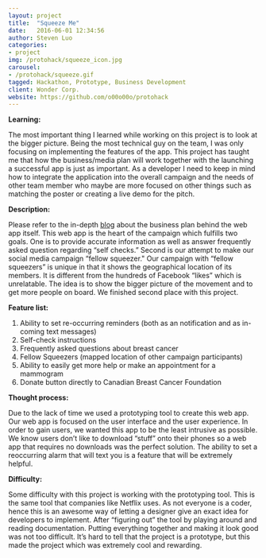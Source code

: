 ```yaml
---
layout: project
title:  "Squeeze Me"
date:   2016-06-01 12:34:56
author: Steven Luo
categories:
- project
img: /protohack/squeeze_icon.jpg
carousel:
- /protohack/squeeze.gif
tagged: Hackathon, Prototype, Business Development
client: Wonder Corp.
website: https://github.com/o00o00o/protohack
---
```

**Learning:**

The most important thing I learned while working on this project is to look at the bigger picture. Being the most technical guy on the team, I was only focusing on implementing the features of the app. This project has taught me that how the business/media plan will work together with the launching a successful app is just as important. As a developer I need to keep in mind how to integrate the application into the overall campaign and the needs of other team member who maybe are more focused on other things such as matching the poster or creating a live demo for the pitch.

**Description:**

Please refer to the in-depth [blog](http://www.swluo.me/blog/competition/hackathon/teamwork/coding/problem%20solving/ProtoHack-Vancouver-2016) about the business plan behind the web app itself. This web app is the heart of the campaign which fulfills two goals. One is to provide accurate information as well as answer frequently asked question regarding “self checks.” Second is our attempt to make our social media campaign “fellow squeezer." Our campaign with “fellow squeezers” is unique in that it shows the geographical location of its members. It is different from the hundreds of Facebook “likes” which is unrelatable. The idea is to show the bigger picture of the movement and to get more people on board. We finished second place with this project.

**Feature list:**

1. Ability to set re-occurring reminders (both as an notification and as in-coming text messages)
2. Self-check instructions
3. Frequently asked questions about breast cancer
4. Fellow Squeezers (mapped location of other campaign participants)
5. Ability to easily get more help or make an appointment for a mammogram
6. Donate button directly to Canadian Breast Cancer Foundation

**Thought process:**

Due to the lack of time we used a prototyping tool to create this web app. Our web app is focused on the user interface and the user experience. In order to gain users, we wanted this app to be the least intrusive as possible. We know users don’t like to download “stuff” onto their phones so a web app that requires no downloads was the perfect solution. The ability to set a reoccurring alarm that will text you is a feature that will be extremely helpful.

**Difficulty:**

Some difficulty with this project is working with the prototyping tool. This is the same tool that companies like Netflix uses. As not everyone is a coder, hence this is an awesome way of letting a designer give an exact idea for developers to implement. After “figuring out” the tool by playing around and reading documentation. Putting everything together and making it look good was not too difficult. It’s hard to tell that the project is a prototype, but this made the project which was extremely cool and rewarding.
